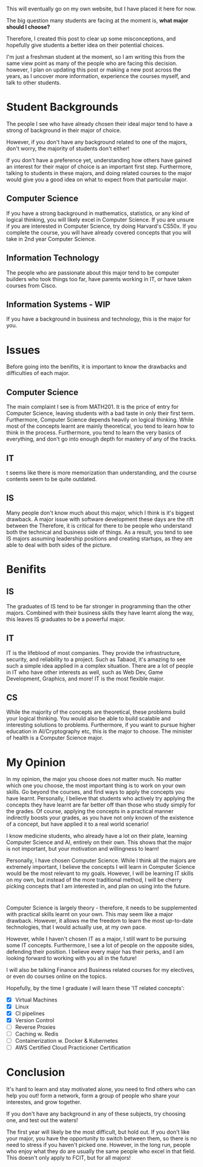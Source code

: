 This will eventually go on my own website, but I have placed it here for now.

The big question many students are facing at the moment is, **what major should I choose?** 

Therefore, I created this post to clear up some misconceptions, and hopefully give students a better idea on their potential choices.

I'm just a freshman student at the moment, so I am writing this from the same view point as many of the people who are facing this decision. however, I plan on updating this post or making a new post across the years, as I uncover more information, experience the courses myself, and talk to other students.

# Student Backgrounds
The people I see who have already chosen their ideal major tend to have a strong of background in their major of choice. 

However, if you don't have any background related to one of the majors, don't worry, the majority of students don't either! 

If you don't have a preference yet, understanding how others have gained an interest for their major of choice is an important first step. Furthermore, talking to students in these majors, and doing related courses to the major would give you a good idea on what to expect from that particular major. 

## Computer Science 
If you have a strong background in mathematics, statistics, or any kind of logical thinking, you will likely excel in Computer Science. If you are unsure if you are interested in Computer Science, try doing Harvard's CS50x. If you complete the course, you will have already covered concepts that you will take in 2nd year Computer Science.

## Information Technology
The people who are passionate about this major tend to be computer builders who took things too far, have parents working in IT, or have taken courses from Cisco.

## Information Systems - WIP
If you have a background in business and technology, this is the major for you. 

# Issues

Before going into the benifits, it is important to know the drawbacks and difficulties of each major.

## Computer Science
The main complaint I see is from MATH201. It is the price of entry for Computer Science, leaving students with a bad taste in only their first term. Furthermore, Computer Science depends heavily on logical thinking. While most of the concepts learnt are mainly theoretical, you tend to learn how to think in the process. Furthermore, you tend to learn the very basics of everything, and don't go into enough depth for mastery of any of the tracks.

## IT
t seems like there is more memorization than understanding, and the course contents seem to be quite outdated.

## IS
Many people don't know much about this major, which I think is it's biggest drawback. A major issue with software development these days are the rift between the  Therefore, it is critical for there to be people who understand both the technical and business side of things. As a result, you tend to see IS majors assuming leadership positions and creating startups, as they are able to deal with both sides of the picture.

# Benifits

## IS
The graduates of IS tend to be far stronger in programming than the other majors. Combined with their business skills they have learnt along the way, this leaves IS graduates to be a powerful major.

## IT
IT is the lifeblood of most companies. They provide the infrastructure, security, and reliability to a project. Such as Tabaod, it's amazing to see such a simple idea applied in a complex situation. There are a lot of people in IT who have other interests as well, such as Web Dev, Game Development, Graphics, and more! IT is the most flexible major.

## CS
While the majority of the concepts are theoretical, these problems build your logical thinking. You would also be able to build scalable and interesting solutions to problems. Furthermore, if you want to pursue higher education in AI/Cryptography etc, this is the major to choose. The minister of health is a Computer Science major.

# My Opinion

In my opinion, the major you choose does not matter much. No matter which one you choose, the most important thing is to work on your own skills. Go beyond the courses, and find ways to apply the concepts you have learnt. Personally, I believe that students who actively try applying the concepts they have learnt are far better off than those who study simply for the grades. Of course, applying the concepts in a practical manner indirectly boosts your grades, as you have not only known of the existence of a concept, but have applied it to a real world scenario!

I know medicine students, who already have a lot on their plate, learning Computer Science and AI, entirely on their own. This shows that the major is not important, but your motivation and willingness to learn!

Personally, I have chosen Computer Science. While I think all the majors are extremely important, I believe the concepts I will learn in Computer Science would be the most relevant to my goals. However, I will be learning IT skills on my own, but instead of the more traditional method, I will be cherry picking concepts that I am interested in, and plan on using into the future. 
<center>
<h1></h1>
</center>

Computer Science is largely theory - therefore, it needs to be supplemented with practical skills learnt on your own. This may seem like a major drawback. However, it allows me the freedom to learn the most up-to-date technologies, that I would actually use, at my own pace.

However, while I haven't chosen IT as a major, I still want to be pursuing some IT concepts. Furthermore, I see a lot of people on the opposite sides, defending their position. I believe every major has their perks, and I am looking forward to working with you all in the future!

I will also be talking Finance and Business related  courses for my electives, or even do courses online on the topics.

Hopefully, by the time I graduate I will learn these 'IT related concepts':

- [x] Virtual Machines
- [x] Linux
- [x] CI pipelines
- [x] Version Control
- [ ] Reverse Proxies
- [ ] Caching w. Redis
- [ ] Containerization w. Docker & Kubernetes
- [ ] AWS Certified Cloud Practicioner Certification

# Conclusion

It's hard to learn and stay motivated alone, you need to find others who can help you out! form a network, form a group of people who share your interestes, and grow together.

If you don't have any background in any of these subjects, try choosing one, and test out the waters!

The first year will likely be the most difficult, but hold out. If you don't like your major, you have the opportunity to switch between them, so there is no need to stress if you haven't picked one. However, in the long run, people who enjoy what they do are usually the same people who excel in that field. This doesn't only apply to FCIT, but for all majors!
